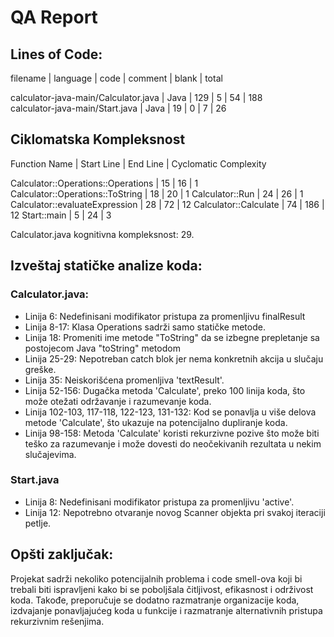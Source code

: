 # QA Report


## Lines of Code:
filename  |	language  |	code  |	comment  |	blank |	total  

calculator-java-main/Calculator.java |	Java | 129 | 5 | 54 | 188  
calculator-java-main/Start.java	| Java | 19 |	0 | 7 | 26


## Ciklomatska Kompleksnost
Function Name |	Start Line | End Line | Cyclomatic Complexity   

Calculator::Operations::Operations | 15 | 16 | 1
Calculator::Operations::ToString | 18 |	20 | 1
Calculator::Run | 24 | 26 |	1
Calculator::evaluateExpression | 28 | 72 | 12
Calculator::Calculate |	74 | 186 | 12
Start::main | 5 | 24 | 3

Calculator.java kognitivna kompleksnost: 29.


## Izveštaj statičke analize koda:

### Calculator.java: 
- Linija 6: Nedefinisani modifikator pristupa za promenljivu finalResult
- Linija 8-17: Klasa Operations sadrži samo statičke metode.
- Linija 18: Promeniti ime metode "ToString" da se izbegne prepletanje sa postojecom Java "toString" metodom
- Linija 25-29: Nepotreban catch blok jer nema konkretnih akcija u slučaju greške.
- Linija 35: Neiskorišćena promenljiva 'textResult'.
- Linija 52-156: Dugačka metoda 'Calculate', preko 100 linija koda, što može otežati održavanje i razumevanje koda.
- Linija 102-103, 117-118, 122-123, 131-132: Kod se ponavlja u više delova metode 'Calculate', što ukazuje na potencijalno dupliranje koda.
- Linija 98-158: Metoda 'Calculate' koristi rekurzivne pozive što može biti teško za razumevanje i može dovesti do neočekivanih rezultata u nekim slučajevima. 

### Start.java
- Linija 8: Nedefinisani modifikator pristupa za promenljivu 'active'.
- Linija 12: Nepotrebno otvaranje novog Scanner objekta pri svakoj iteraciji petlje.

## Opšti zaključak:
Projekat sadrži nekoliko potencijalnih problema i code smell-ova koji bi trebali biti ispravljeni kako bi se poboljšala čitljivost, efikasnost i održivost koda. Takođe, preporučuje se dodatno razmatranje organizacije koda, izdvajanje ponavljajućeg koda u funkcije i razmatranje alternativnih pristupa rekurzivnim rešenjima.

